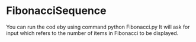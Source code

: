 # FibonacciSequence
You can run the cod eby using command python Fibonacci.py
It will ask for input which refers to the number of items in Fibonacci to be displayed.